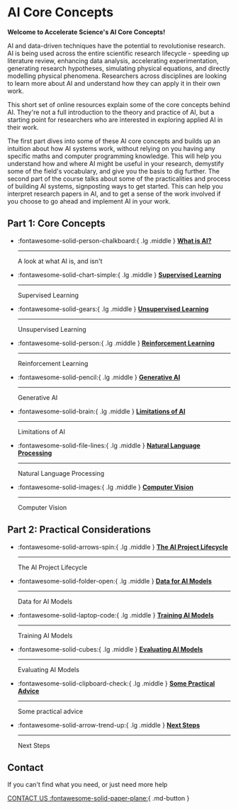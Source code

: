 # AI Core Concepts

**Welcome to Accelerate Science's AI Core Concepts!**

AI and data-driven techniques have the potential to revolutionise research. AI is being used across the entire scientific research lifecycle - speeding up literature review, enhancing data analysis, accelerating experimentation, generating research hypotheses, simulating physical equations, and directly modelling physical phenomena. Researchers across disciplines are looking to learn more about AI and understand how they can apply it in their own work.

This short set of online resources explain some of the core concepts behind AI. They're not a full introduction to the theory and practice of AI, but a starting point for researchers who are interested in exploring applied AI in their work.

The first part dives into some of these AI core concepts and builds up an intuition about how AI systems work, without relying on you having any specific maths and computer programming knowledge. This will help you understand how and where AI might be useful in your research, demystify some of the field's vocabulary, and give you the basis to dig further. The second part of the course talks about some of the practicalities and process of building AI systems, signposting ways to get started. This can help you interpret research papers in AI, and to get a sense of the work involved if you choose to go ahead and implement AI in your work.




## Part 1: Core Concepts

<div class="grid cards" markdown>

-   :fontawesome-solid-person-chalkboard:{ .lg .middle } [__What is AI?__](what-is-ai.md)

    ---
    A look at what AI is, and isn't

</div>



<div class="grid cards" markdown>

-   :fontawesome-solid-chart-simple:{ .lg .middle } [__Supervised Learning__](supervised-learning.md)

    ---
    Supervised Learning

</div>


<div class="grid cards" markdown>

-   :fontawesome-solid-gears:{ .lg .middle } [__Unsupervised Learning__](unsupervised-learning.md)

    ---
    Unsupervised Learning

</div>


<div class="grid cards" markdown>

-   :fontawesome-solid-person:{ .lg .middle } [__Reinforcement Learning__](reinforcement-learning.md)

    ---
    Reinforcement Learning

</div>

<div class="grid cards" markdown>

-   :fontawesome-solid-pencil:{ .lg .middle } [__Generative AI__](generative-ai.md)

    ---
    Generative AI

</div>

<div class="grid cards" markdown>

-   :fontawesome-solid-brain:{ .lg .middle } [__Limitations of AI__](limitations-of-ai.md)

    ---
    Limitations of AI

</div>


<div class="grid cards" markdown>

-   :fontawesome-solid-file-lines:{ .lg .middle } [__Natural Language Processing__](nlp.md)

    ---
    Natural Language Processing

</div>

<div class="grid cards" markdown>

-   :fontawesome-solid-images:{ .lg .middle } [__Computer Vision__](image.md)

    ---
    Computer Vision

</div>


## Part 2: Practical Considerations

<div class="grid cards" markdown>

-   :fontawesome-solid-arrows-spin:{ .lg .middle } [__The AI Project Lifecycle__](ai-project-lifecycle.md)

    ---
    The AI Project Lifecycle

</div>

<div class="grid cards" markdown>

-   :fontawesome-solid-folder-open:{ .lg .middle } [__Data for AI Models__](data.md)

    ---
    Data for AI Models

</div>

<div class="grid cards" markdown>

-   :fontawesome-solid-laptop-code:{ .lg .middle } [__Training AI Models__](training.md)

    ---
    Training AI Models

</div>

<div class="grid cards" markdown>

-   :fontawesome-solid-cubes:{ .lg .middle } [__Evaluating AI Models__](evaluating.md)

    ---
    Evaluating AI Models

</div>






<div class="grid cards" markdown>

-   :fontawesome-solid-clipboard-check:{ .lg .middle } [__Some Practical Advice__](practical.md)

    ---
    Some practical advice

</div>


<div class="grid cards" markdown>

-   :fontawesome-solid-arrow-trend-up:{ .lg .middle } [__Next Steps__](next-steps.md)

    ---
    Next Steps

</div>


## Contact
If you can't find what you need, or just need more help

[CONTACT US :fontawesome-solid-paper-plane:](mailto:accelerate-mle@cst.cam.ac.uk){ .md-button }